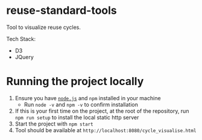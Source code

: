 # reuse-standard-tools

Tool to visualize reuse cycles.

Tech Stack:

- D3
- JQuery

# Running the project locally
1. Ensure you have [`node.js`](https://nodejs.org/en/download/) and `npm` installed in your machine
    - Run `node -v` and `npm -v` to confirm installation
1. If this is your first time on the project, at the root of the repository, run `npm run setup` to install the local static http server
1. Start the project with `npm start`
1. Tool should be available at `http://localhost:8080/cycle_visualise.html`
